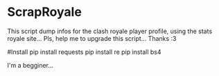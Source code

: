 # ScrapRoyale
This script dump infos for the clash royale player profile, using the stats royale site...
Pls, help me to upgrade this script... Thanks :3

#Install
pip install requests
pip install re
pip install bs4

I'm a begginer...
